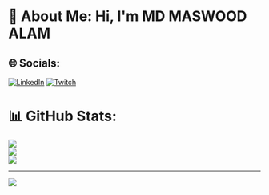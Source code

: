 # 💫 About Me: Hi, I'm MD MASWOOD ALAM



## 🌐 Socials:
[![LinkedIn](https://img.shields.io/badge/LinkedIn-%230077B5.svg?logo=linkedin&logoColor=white)](https://linkedin.com/in/maswood-alam-aa9016243) [![Twitch](https://img.shields.io/badge/Twitch-%239146FF.svg?logo=Twitch&logoColor=white)](https://twitch.tv/@maswood_xyz) 


# 📊 GitHub Stats:
![](https://github-readme-stats.vercel.app/api?username=mswd-s&theme=dark&hide_border=false&include_all_commits=false&count_private=false)<br/>
![](https://github-readme-streak-stats.herokuapp.com/?user=mswd-s&theme=dark&hide_border=false)<br/>
![](https://github-readme-stats.vercel.app/api/top-langs/?username=mswd-s&theme=dark&hide_border=false&include_all_commits=false&count_private=false&layout=compact)

---
[![](https://visitcount.itsvg.in/api?id=mswd-s&icon=0&color=0)](https://visitcount.itsvg.in)
